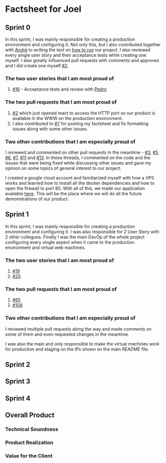 # Factsheet for Joel

## Sprint 0

In this sprint, I was mainly responsible for creating a production environment and configuring it. Not only this, but I also contributed together with [André](https://github.com/andrelds11) to writing the text on [how to run](../README.md#how-to-run) our project. I also reviewed every single user story and their acceptance tests while creating one myself. I also greatly influenced pull requests with comments and approves and I did create one myself [#2](https://github.com/FEUP-MEIC-DS-2022-1MEIC03/shift_planner_project/pull/2).

### The two user stories that I am most proud of

1. [#16](https://github.com/FEUP-MEIC-DS-2022-1MEIC03/shift_planner_project/issues/16) - Acceptance tests and review with [Pedro](https://github.com/Goncalerta)

### The two pull requests that I am most proud of

1. [#2](https://github.com/FEUP-MEIC-DS-2022-1MEIC03/shift_planner_project/pull/2) which just opened react to access the HTTP port so our product is available in the WWW on the production environment.
2. I also contributed to [#7](https://github.com/FEUP-MEIC-DS-2022-1MEIC03/shift_planner_project/pull/7) for posting my factsheet and fix formatting issues along with some other issues.

### Two other contributions that I am especially proud of

I reviewed and commented on other pull requests in the meantime - [#3](https://github.com/FEUP-MEIC-DS-2022-1MEIC03/shift_planner_project/pull/5), [#5](https://github.com/FEUP-MEIC-DS-2022-1MEIC03/shift_planner_project/pull/5), [#6](https://github.com/FEUP-MEIC-DS-2022-1MEIC03/shift_planner_project/pull/6), [#7](https://github.com/FEUP-MEIC-DS-2022-1MEIC03/shift_planner_project/pull/7), [#11](https://github.com/FEUP-MEIC-DS-2022-1MEIC03/shift_planner_project/pull/11) and [#13](https://github.com/FEUP-MEIC-DS-2022-1MEIC03/shift_planner_project/pull/13). In these threads, I commented on the code and the issues that were being fixed while discussing other issues and gave my opinion on some topics of general interest to our project.

I created a google cloud account and familiarized myself with how a VPS works and learned how to install all the docker dependencies and how to open the firewall to port 80. With all of this, we made our application available [here](http://35.230.144.250/). This will be the place where we will do all the future demonstrations of our product.

## Sprint 1

In this sprint, I was mainly responsible for creating a production environment and configuring it. I was also responsible for 2 User Story with 2 other collegues. Finally I was the main DevOp of the whole project configuring every single aspect when it came to the production environment and virtual web machines.

### The two user stories that I am most proud of

1. [#19](https://github.com/FEUP-MEIC-DS-2022-1MEIC03/shift_planner_project/issues/19)
2. [#20](https://github.com/FEUP-MEIC-DS-2022-1MEIC03/shift_planner_project/issues/20)

### The two pull requests that I am most proud of

1. [#65](https://github.com/FEUP-MEIC-DS-2022-1MEIC03/shift_planner_project/pull/65)
2. [#108](https://github.com/FEUP-MEIC-DS-2022-1MEIC03/shift_planner_project/pull/108)

### Two other contributions that I am especially proud of

I reviewed multiple pull requests along the way and made comments on some of them and even requested changes in the meantime.

I was also the main and only responsible to make the virtual machines work for production and staging on the IPs shown on the main README file.

## Sprint 2

## Sprint 3

## Sprint 4

## Overall Product

### Technical Soundness

### Product Realization

### Value for the Client
